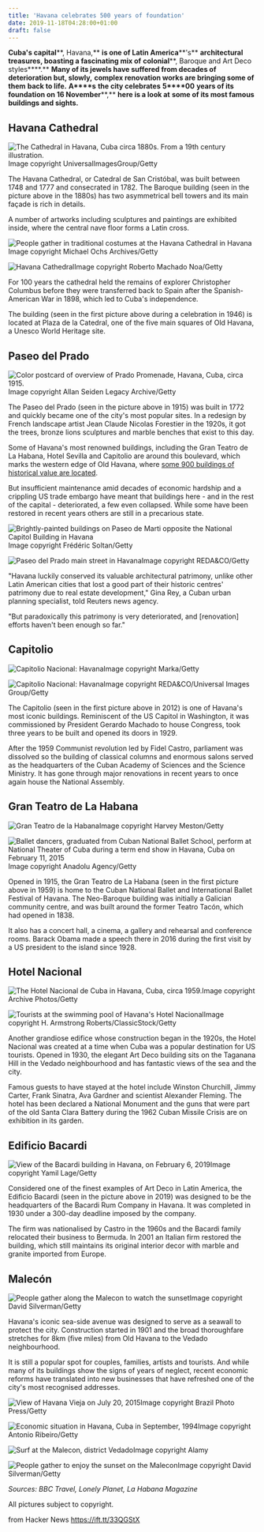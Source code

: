 ```yaml
---
title: 'Havana celebrates 500 years of foundation'
date: 2019-11-18T04:28:00+01:00
draft: false
---
```


**Cuba's capital****, Havana,** **is one of Latin America****'s** **architectural treasures, boasting a fascinating mix of** **colonial****, Baroque and Art Deco styles****.** **Many of its jewels have suffered from decades of deterioration but, slowly,** **complex renovation works are bringing some of** **them** **back to life.** **A****s** **the city c****elebrate****s** **5****00** **years of its foundation on 16 November****,** **here is a look at** **some of its most famous buildings and sights.**

Havana Cathedral
----------------

![The Cathedral in Havana, Cuba circa 1880s. From a 19th century illustration.](https://ichef.bbci.co.uk/news/320/cpsprodpb/F10C/production/_109580716_gettyimages-113631514.jpg)Image copyright UniversalImagesGroup/Getty

The Havana Cathedral, or Catedral de San Cristóbal, was built between 1748 and 1777 and consecrated in 1782. The Baroque building (seen in the picture above in the 1880s) has two asymmetrical bell towers and its main façade is rich in details.

A number of artworks including sculptures and paintings are exhibited inside, where the central nave floor forms a Latin cross.

![People gather in traditional costumes at the Havana Cathedral in Havana](https://ichef.bbci.co.uk/news/320/cpsprodpb/133C8/production/_109629787_gettyimages-586021209.jpg)Image copyright Michael Ochs Archives/Getty

![Havana Cathedral](https://ichef.bbci.co.uk/news/320/cpsprodpb/181E8/production/_109629789_gettyimages-954858160.jpg)Image copyright Roberto Machado Noa/Getty

For 100 years the cathedral held the remains of explorer Christopher Columbus before they were transferred back to Spain after the Spanish-American War in 1898, which led to Cuba's independence.

The building (seen in the first picture above during a celebration in 1946) is located at Plaza de la Catedral, one of the five main squares of Old Havana, a Unesco World Heritage site.

Paseo del Prado
---------------

![Color postcard of overview of Prado Promenade, Havana, Cuba, circa 1915.](https://ichef.bbci.co.uk/news/320/cpsprodpb/1181C/production/_109580717_gettyimages-612773792.jpg)Image copyright Allan Seiden Legacy Archive/Getty

The Paseo del Prado (seen in the picture above in 1915) was built in 1772 and quickly became one of the city's most popular sites. In a redesign by French landscape artist Jean Claude Nicolas Forestier in the 1920s, it got the trees, bronze lions sculptures and marble benches that exist to this day.

Some of Havana's most renowned buildings, including the Gran Teatro de La Habana, Hotel Sevilla and Capitolio are around this boulevard, which marks the western edge of Old Havana, where [some 900 buildings of historical value are located](http://www.bbc.com/travel/story/20120210-mini-guide-to-havana-cuba).

But insufficient maintenance amid decades of economic hardship and a crippling US trade embargo have meant that buildings here - and in the rest of the capital - deteriorated, a few even collapsed. While some have been restored in recent years others are still in a precarious state.

![Brightly-painted buildings on Paseo de Marti opposite the National Capitol Building in Havana](https://ichef.bbci.co.uk/news/320/cpsprodpb/16B86/production/_109626039_gettyimages-950680520.jpg)Image copyright Frédéric Soltan/Getty

![Paseo del Prado main street in Havana](https://ichef.bbci.co.uk/news/320/cpsprodpb/AC1E/production/_109626044_gettyimages-1158009031.jpg)Image copyright REDA&CO/Getty

"Havana luckily conserved its valuable architectural patrimony, unlike other Latin American cities that lost a good part of their historic centres' patrimony due to real estate development," Gina Rey, a Cuban urban planning specialist, told Reuters news agency.

"But paradoxically this patrimony is very deteriorated, and \[renovation\] efforts haven't been enough so far."

Capitolio
---------

![Capitolio Nacional: Havana](https://ichef.bbci.co.uk/news/320/cpsprodpb/7597/production/_109630103_gettyimages-929368630.jpg)Image copyright Marka/Getty

![Capitolio Nacional: Havana](https://ichef.bbci.co.uk/news/320/cpsprodpb/16406/production/_109624119_gettyimages-1183098241.jpg)Image copyright REDA&CO/Universal Images Group/Getty

The Capitolio (seen in the first picture above in 2012) is one of Havana's most iconic buildings. Reminiscent of the US Capitol in Washington, it was commissioned by President Gerardo Machado to house Congress, took three years to be built and opened its doors in 1929.

After the 1959 Communist revolution led by Fidel Castro, parliament was dissolved so the building of classical columns and enormous salons served as the headquarters of the Cuban Academy of Sciences and the Science Ministry. It has gone through major renovations in recent years to once again house the National Assembly.

Gran Teatro de La Habana
------------------------

![Gran Teatro de la Habana](https://ichef.bbci.co.uk/news/320/cpsprodpb/EDFE/production/_109662906_gettyimages-537090689.jpg)Image copyright Harvey Meston/Getty

![Ballet dancers, graduated from Cuban National Ballet School, perform at National Theater of Cuba during a term end show in Havana, Cuba on February 11, 2015](https://ichef.bbci.co.uk/news/320/cpsprodpb/4D50/production/_109629791_gettyimages-463860072.jpg)Image copyright Anadolu Agency/Getty

Opened in 1915, the Gran Teatro de La Habana (seen in the first picture above in 1959) is home to the Cuban National Ballet and International Ballet Festival of Havana. The Neo-Baroque building was initially a Galician community centre, and was built around the former Teatro Tacón, which had opened in 1838.

It also has a concert hall, a cinema, a gallery and rehearsal and conference rooms. Barack Obama made a speech there in 2016 during the first visit by a US president to the island since 1928.

Hotel Nacional
--------------

![The Hotel Nacional de Cuba in Havana, Cuba, circa 1959.](https://ichef.bbci.co.uk/news/320/cpsprodpb/10692/production/_109581276_gettyimages-537090525.jpg)Image copyright Archive Photos/Getty

![Tourists at the swimming pool of Havana's Hotel Nacional](https://ichef.bbci.co.uk/news/320/cpsprodpb/2777/production/_109630101_gettyimages-620076244-2.jpg)Image copyright H. Armstrong Roberts/ClassicStock/Getty

Another grandiose edifice whose construction began in the 1920s, the Hotel Nacional was created at a time when Cuba was a popular destination for US tourists. Opened in 1930, the elegant Art Deco building sits on the Taganana Hill in the Vedado neighbourhood and has fantastic views of the sea and the city.

Famous guests to have stayed at the hotel include Winston Churchill, Jimmy Carter, Frank Sinatra, Ava Gardner and scientist Alexander Fleming. The hotel has been declared a National Monument and the guns that were part of the old Santa Clara Battery during the 1962 Cuban Missile Crisis are on exhibition in its garden.

Edificio Bacardi
----------------

![View of the Bacardi building in Havana, on February 6, 2019](https://ichef.bbci.co.uk/news/320/cpsprodpb/115E6/production/_109624117_gettyimages-1128159193.jpg)Image copyright Yamil Lage/Getty

Considered one of the finest examples of Art Deco in Latin America, the Edificio Bacardi (seen in the picture above in 2019) was designed to be the headquarters of the Bacardi Rum Company in Havana. It was completed in 1930 under a 300-day deadline imposed by the company.

The firm was nationalised by Castro in the 1960s and the Bacardi family relocated their business to Bermuda. In 2001 an Italian firm restored the building, which still maintains its original interior decor with marble and granite imported from Europe.

Malecón
-------

![People gather along the Malecon to watch the sunset](https://ichef.bbci.co.uk/news/320/cpsprodpb/126AA/production/_109643457_gettyimages-637565716.jpg)Image copyright David Silverman/Getty

Havana's iconic sea-side avenue was designed to serve as a seawall to protect the city. Construction started in 1901 and the broad thoroughfare stretches for 8km (five miles) from Old Havana to the Vedado neighbourhood.

It is still a popular spot for couples, families, artists and tourists. And while many of its buildings show the signs of years of neglect, recent economic reforms have translated into new businesses that have refreshed one of the city's most recognised addresses.

![View of Havana Vieja on July 20, 2015](https://ichef.bbci.co.uk/news/320/cpsprodpb/174CA/production/_109643459_gettyimages-625994378.jpg)Image copyright Brazil Photo Press/Getty

![Economic situation in Havana, Cuba in September, 1994](https://ichef.bbci.co.uk/news/320/cpsprodpb/8E52/production/_109643463_gettyimages-115116024.jpg)Image copyright Antonio Ribeiro/Getty

![Surf at the Malecon, district Vedado](https://ichef.bbci.co.uk/news/320/cpsprodpb/12260/production/_109663347_5170de50-86bf-4a51-aa81-26c0f08acf6b.jpg)Image copyright Alamy

![People gather to enjoy the sunset on the Malecon](https://ichef.bbci.co.uk/news/320/cpsprodpb/4032/production/_109643461_gettyimages-638305554.jpg)Image copyright David Silverman/Getty

_Sources: BBC Travel, Lonely Planet, La Habana Magazine_

All pictures subject to copyright.

  
  
from Hacker News https://ift.tt/33QGStX